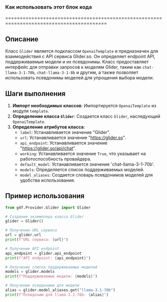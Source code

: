 ### Как использовать этот блок кода
=========================================================================================

Описание
-------------------------
Класс `Glider` является подклассом `OpenaiTemplate` и предназначен для взаимодействия с API сервиса Glider.so. Он определяет endpoint API, поддерживаемые модели и их псевдонимы. Класс предоставляет интерфейс для отправки запросов к моделям Glider, таким как `chat-llama-3-1-70b`, `chat-llama-3-1-8b` и другим, а также позволяет использовать псевдонимы моделей для упрощения выбора модели.

Шаги выполнения
-------------------------
1. **Импорт необходимых классов**: Импортируется `OpenaiTemplate` из модуля `template`.
2. **Определение класса `Glider`**: Создается класс `Glider`, наследующий `OpenaiTemplate`.
3. **Определение атрибутов класса**:
    - `label`: Устанавливается значение "Glider".
    - `url`: Устанавливается значение "https://glider.so".
    - `api_endpoint`: Устанавливается значение "https://glider.so/api/chat".
    - `working`: Устанавливается значение `True`, что указывает на работоспособность провайдера.
    - `default_model`: Устанавливается значение 'chat-llama-3-1-70b'.
    - `models`: Определяется список поддерживаемых моделей.
    - `model_aliases`: Создается словарь псевдонимов моделей для удобства использования.

Пример использования
-------------------------

```python
from g4f.Provider.Glider import Glider

# Создание экземпляра класса Glider
glider = Glider()

# Получение URL сервиса
url = glider.url
print(f"URL сервиса: {url}")

# Получение API endpoint
api_endpoint = glider.api_endpoint
print(f"API endpoint: {api_endpoint}")

# Получение списка поддерживаемых моделей
models = glider.models
print(f"Поддерживаемые модели: {models}")

# Получение псевдонима для модели
alias = glider.model_aliases.get("llama-3.1-70b")
print(f"Псевдоним для llama-3.1-70b: {alias}")